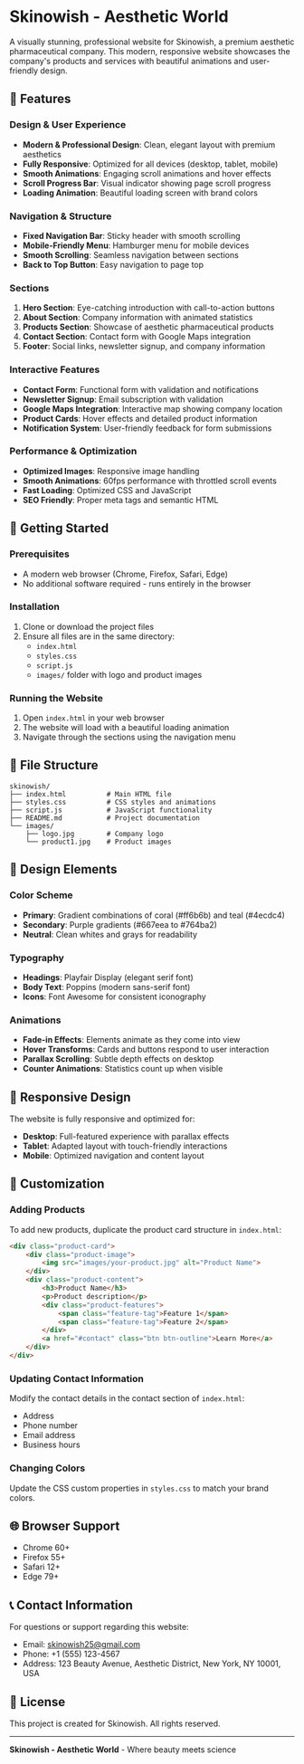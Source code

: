 # Skinowish - Aesthetic World

A visually stunning, professional website for Skinowish, a premium aesthetic pharmaceutical company. This modern, responsive website showcases the company's products and services with beautiful animations and user-friendly design.

## 🌟 Features

### Design & User Experience
- **Modern & Professional Design**: Clean, elegant layout with premium aesthetics
- **Fully Responsive**: Optimized for all devices (desktop, tablet, mobile)
- **Smooth Animations**: Engaging scroll animations and hover effects
- **Scroll Progress Bar**: Visual indicator showing page scroll progress
- **Loading Animation**: Beautiful loading screen with brand colors

### Navigation & Structure
- **Fixed Navigation Bar**: Sticky header with smooth scrolling
- **Mobile-Friendly Menu**: Hamburger menu for mobile devices
- **Smooth Scrolling**: Seamless navigation between sections
- **Back to Top Button**: Easy navigation to page top

### Sections
1. **Hero Section**: Eye-catching introduction with call-to-action buttons
2. **About Section**: Company information with animated statistics
3. **Products Section**: Showcase of aesthetic pharmaceutical products
4. **Contact Section**: Contact form with Google Maps integration
5. **Footer**: Social links, newsletter signup, and company information

### Interactive Features
- **Contact Form**: Functional form with validation and notifications
- **Newsletter Signup**: Email subscription with validation
- **Google Maps Integration**: Interactive map showing company location
- **Product Cards**: Hover effects and detailed product information
- **Notification System**: User-friendly feedback for form submissions

### Performance & Optimization
- **Optimized Images**: Responsive image handling
- **Smooth Animations**: 60fps performance with throttled scroll events
- **Fast Loading**: Optimized CSS and JavaScript
- **SEO Friendly**: Proper meta tags and semantic HTML

## 🚀 Getting Started

### Prerequisites
- A modern web browser (Chrome, Firefox, Safari, Edge)
- No additional software required - runs entirely in the browser

### Installation
1. Clone or download the project files
2. Ensure all files are in the same directory:
   - `index.html`
   - `styles.css`
   - `script.js`
   - `images/` folder with logo and product images

### Running the Website
1. Open `index.html` in your web browser
2. The website will load with a beautiful loading animation
3. Navigate through the sections using the navigation menu

## 📁 File Structure

```
skinowish/
├── index.html          # Main HTML file
├── styles.css          # CSS styles and animations
├── script.js           # JavaScript functionality
├── README.md           # Project documentation
└── images/
    ├── logo.jpg        # Company logo
    └── product1.jpg    # Product images
```

## 🎨 Design Elements

### Color Scheme
- **Primary**: Gradient combinations of coral (#ff6b6b) and teal (#4ecdc4)
- **Secondary**: Purple gradients (#667eea to #764ba2)
- **Neutral**: Clean whites and grays for readability

### Typography
- **Headings**: Playfair Display (elegant serif font)
- **Body Text**: Poppins (modern sans-serif font)
- **Icons**: Font Awesome for consistent iconography

### Animations
- **Fade-in Effects**: Elements animate as they come into view
- **Hover Transforms**: Cards and buttons respond to user interaction
- **Parallax Scrolling**: Subtle depth effects on desktop
- **Counter Animations**: Statistics count up when visible

## 📱 Responsive Design

The website is fully responsive and optimized for:
- **Desktop**: Full-featured experience with parallax effects
- **Tablet**: Adapted layout with touch-friendly interactions
- **Mobile**: Optimized navigation and content layout

## 🔧 Customization

### Adding Products
To add new products, duplicate the product card structure in `index.html`:

```html
<div class="product-card">
    <div class="product-image">
        <img src="images/your-product.jpg" alt="Product Name">
    </div>
    <div class="product-content">
        <h3>Product Name</h3>
        <p>Product description</p>
        <div class="product-features">
            <span class="feature-tag">Feature 1</span>
            <span class="feature-tag">Feature 2</span>
        </div>
        <a href="#contact" class="btn btn-outline">Learn More</a>
    </div>
</div>
```

### Updating Contact Information
Modify the contact details in the contact section of `index.html`:
- Address
- Phone number
- Email address
- Business hours

### Changing Colors
Update the CSS custom properties in `styles.css` to match your brand colors.

## 🌐 Browser Support

- Chrome 60+
- Firefox 55+
- Safari 12+
- Edge 79+

## 📞 Contact Information

For questions or support regarding this website:
- Email: skinowish25@gmail.com
- Phone: +1 (555) 123-4567
- Address: 123 Beauty Avenue, Aesthetic District, New York, NY 10001, USA

## 📄 License

This project is created for Skinowish. All rights reserved.

---

**Skinowish - Aesthetic World** - Where beauty meets science 